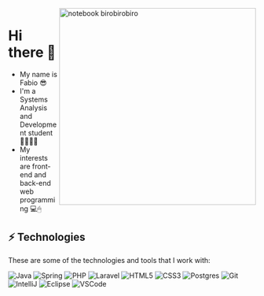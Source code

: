 <img src="https://raw.githubusercontent.com/MicaelliMedeiros/micaellimedeiros/master/image/computer-illustration.png" min-width="400px" max-width="400px" width="400px" align="right" alt="notebook birobirobiro">

<div align="left">
<h1> Hi there 👋</h1>
  
  - My name is Fabio 😎
  - I'm a Systems Analysis and Development student 👨🏻‍🎓🏯
  - My interests are front-end and back-end web programming 💻🖱
  



<h2> ⚡ Technologies </h2>

These are some of the technologies and tools that I work with:

![Java](https://img.shields.io/badge/-Java-FF0000?style=flat-square&logo=java)
![Spring](https://img.shields.io/badge/-Spring-6DB33F?style=flat-square&logo=spring&logoColor=white)
![PHP](https://img.shields.io/badge/-PHP-darkblue?style=flat-square&logo=php)
![Laravel](https://img.shields.io/badge/-Laravel-black?style=flat-square&logo=laravel)
![HTML5](https://img.shields.io/badge/-HTML5-E34F26?style=flat-square&logo=html5&logoColor=white)
![CSS3](https://img.shields.io/badge/-CSS3-darkblue?style=flat-square&logo=css3)
![Postgres](https://img.shields.io/badge/-Postgres-1572B6?style=flat-square&logo=postgresql&logoColor=white)
![Git](https://img.shields.io/badge/-Git-black?style=flat-square&logo=git)
![IntelliJ](https://img.shields.io/badge/-IntelliJ%20IDEA-7B68EE?style=flat-square&logo=intellij-idea&logoColor=black)
![Eclipse](https://img.shields.io/badge/-Eclipse-2C2255?style=flat-square&logo=eclipse&logoColor=white)
![VSCode](https://img.shields.io/badge/-VSCode-007ACC?style=flat-square&logo=visual-studio-code&logoColor=white)
</div>

